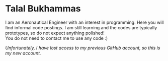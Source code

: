 # Talal Bukhammas

I am an Aeronautical Engineer with an interest in programming. Here you will find informal code postings.
I am still learning and the codes are typically prototypes, so do not expect anything polished!
<br>You do not need to contact me to use any code :)

*Unfortunately, I have lost access to my previous GitHub account, so this is my new account.*
